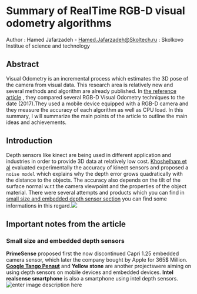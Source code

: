 # Summary of RealTime RGB-D visual odometry algorithms
Author
: Hamed Jafarzadeh - Hamed.Jafarzadeh@Skoltech.ru
: Skolkovo Institue of science and technology
## Abstract
Visual Odometry is an incremental process which estimates the 3D pose of the camera from visual data. This research area is relatively new and several methods and algorithm are already published. In  [the reference article][article] , they compared several RGB-D Visual Odometry techniques to the date (2017).They used a mobile device equipped with a RGB-D camera and they measure the accuracy of each algorithm as well as CPU load. In this summary, I will summarize the main points of the article to outline the main ideas and achievements.
## Introduction
Depth sensors like kinect are being used in different application and industries in order to provide 3D data at relatively low cost. [Khoshelham et al][Khoshelham] evaluated experimentally the  accuracy of kinect sensors and proposed a `noise model` which explains why the depth error grows quadratically with the distance to the objects. The accuracy also depends on the tilt of the surface normal w.r.t the camera viewpoint and the properties of the object material. There were several attempts and products which you can find in [small size and embedded depth sensor section](#Small-size-and-embedded-depth-sensors) you can find some informations in this regard.![
](https://picasaweb.google.com/113314494785424451581/6678177684874250817#6678177688916028578 "The different components of a VO pipeline")



## Important notes from the article
### Small size and embedded depth sensors
**PrimeSense** proposed first the now discontinued Capri 1.25 embedded camera sensor, which later the company bought by Apple for 365$ Million. 
[**Google Tango Penaut**](https://www.youtube.com/watch?v=5qsgmKgMQnM) and **Yellow stone** are  another projectswere  aiming on using depth sensors on mobile devices and embedded devices.
**Intel realsense smartphone** is also a smartphone using intel depth sensors.
![enter image description here](https://static.techspot.com/images2/news/bigimage/2016/01/2016-01-07-image-12.jpg)

[article]: (https://link.springer.com/article/10.1007/s11554-017-0670-y)
[Khoshelham]:(https://pdfs.semanticscholar.org/63e1/dffc19c3b4e99ae22ec60d10eaaafd608bcb.pdf)
<!--stackedit_data:
eyJoaXN0b3J5IjpbNjQxNDE2NDkwXX0=
-->